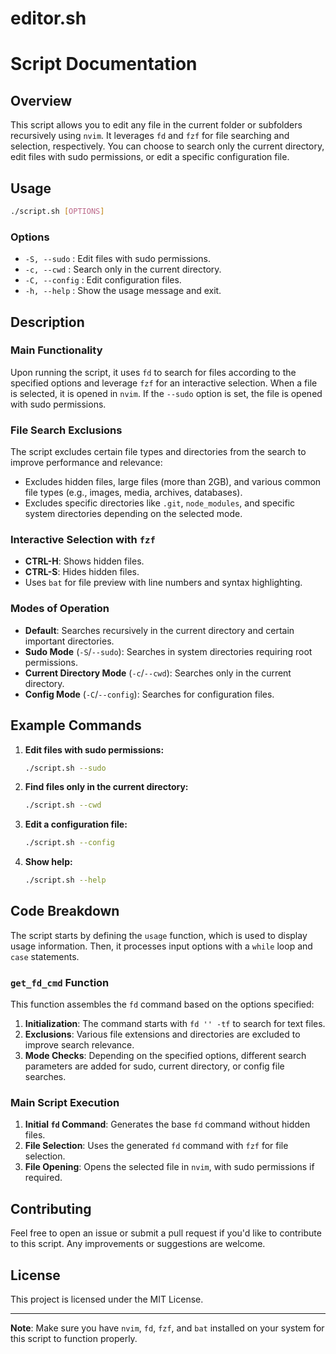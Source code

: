 # editor.sh

# Script Documentation

## Overview

This script allows you to edit any file in the current folder or subfolders recursively using `nvim`. It leverages `fd` and `fzf` for file searching and selection, respectively. You can choose to search only the current directory, edit files with sudo permissions, or edit a specific configuration file.

## Usage

```bash
./script.sh [OPTIONS]
```

### Options

- `-S, --sudo` : Edit files with sudo permissions.
- `-c, --cwd` : Search only in the current directory.
- `-C, --config` : Edit configuration files.
- `-h, --help` : Show the usage message and exit.

## Description

### Main Functionality

Upon running the script, it uses `fd` to search for files according to the specified options and leverage `fzf` for an interactive selection. When a file is selected, it is opened in `nvim`. If the `--sudo` option is set, the file is opened with sudo permissions.

### File Search Exclusions

The script excludes certain file types and directories from the search to improve performance and relevance:
- Excludes hidden files, large files (more than 2GB), and various common file types (e.g., images, media, archives, databases).
- Excludes specific directories like `.git`, `node_modules`, and specific system directories depending on the selected mode.

### Interactive Selection with `fzf`

- **CTRL-H**: Shows hidden files.
- **CTRL-S**: Hides hidden files.
- Uses `bat` for file preview with line numbers and syntax highlighting.

### Modes of Operation

- **Default**: Searches recursively in the current directory and certain important directories.
- **Sudo Mode** (`-S`/`--sudo`): Searches in system directories requiring root permissions.
- **Current Directory Mode** (`-c`/`--cwd`): Searches only in the current directory.
- **Config Mode** (`-C`/`--config`): Searches for configuration files.

## Example Commands

1. **Edit files with sudo permissions:**
    ```bash
    ./script.sh --sudo
    ```
2. **Find files only in the current directory:**
    ```bash
    ./script.sh --cwd
    ```
3. **Edit a configuration file:**
    ```bash
    ./script.sh --config
    ```
4. **Show help:**
    ```bash
    ./script.sh --help
    ```

## Code Breakdown

The script starts by defining the `usage` function, which is used to display usage information. Then, it processes input options with a `while` loop and `case` statements.

### `get_fd_cmd` Function

This function assembles the `fd` command based on the options specified:

1. **Initialization**: The command starts with `fd '' -tf` to search for text files.
2. **Exclusions**: Various file extensions and directories are excluded to improve search relevance.
3. **Mode Checks**: Depending on the specified options, different search parameters are added for sudo, current directory, or config file searches.

### Main Script Execution

1. **Initial `fd` Command**: Generates the base `fd` command without hidden files.
2. **File Selection**: Uses the generated `fd` command with `fzf` for file selection.
3. **File Opening**: Opens the selected file in `nvim`, with sudo permissions if required.

## Contributing

Feel free to open an issue or submit a pull request if you'd like to contribute to this script. Any improvements or suggestions are welcome.

## License

This project is licensed under the MIT License.

---

**Note**: Make sure you have `nvim`, `fd`, `fzf`, and `bat` installed on your system for this script to function properly.